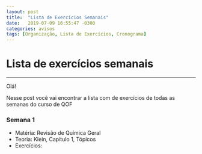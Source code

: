 ```yaml
---
layout: post
title:  "Lista de Exercícios Semanais"
date:   2019-07-09 16:55:47 -0300
categories: avisos
tags: [Organização, Lista de Exercícios, Cronograma]
---
```


# Lista de exercícios semanais

---

Olá!

Nesse post você vai encontrar a lista com de exercícios de todas as semanas do curso de QOF


### Semana 1

 - Matéria:          Revisão de Química Geral
 - Teoria:          Klein, Capítulo 1, Tópicos
 - Exercícios:
